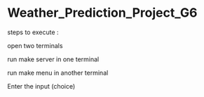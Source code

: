 # Weather_Prediction_Project_G6

steps to execute :

open two terminals 

run make server in one terminal 

run make menu in another terminal 

Enter the input (choice)
